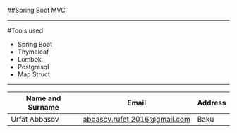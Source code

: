 ##Spring Boot MVC 
___
#Tools used
* Spring Boot
* Thymeleaf
* Lombok
* Postgresql
* Map Struct
***
| Name and Surname |Email| Address |
|------------------|-----|---------|
| Urfat Abbasov    |abbasov.rufet.2016@gmail.com| Baku    |